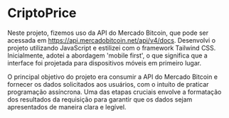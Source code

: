 # CriptoPrice

Neste projeto, fizemos uso da API do Mercado Bitcoin, que pode ser acessada em https://api.mercadobitcoin.net/api/v4/docs. Desenvolvi o projeto utilizando JavaScript e estilizei com o framework Tailwind CSS. Inicialmente, adotei a abordagem 'mobile first', o que significa que a interface foi projetada para dispositivos móveis em primeiro lugar.

O principal objetivo do projeto era consumir a API do Mercado Bitcoin e fornecer os dados solicitados aos usuários, com o intuíto de praticar programação assíncrona. Uma das etapas cruciais envolve a formatação dos resultados da requisição para garantir que os dados sejam apresentados de maneira clara e legível.

